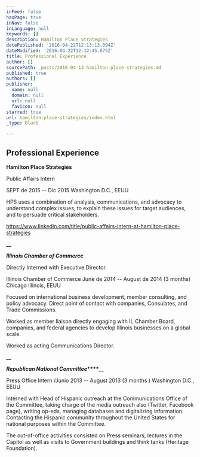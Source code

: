 ```yaml
---
inFeed: false
hasPage: true
inNav: false
inLanguage: null
keywords: []
description: Hamilton Place Strategies
datePublished: '2016-04-22T12:13:13.094Z'
dateModified: '2016-04-22T12:12:45.675Z'
title: Professional Experience
author: []
sourcePath: _posts/2016-04-13-hamilton-place-strategies.md
published: true
authors: []
publisher:
  name: null
  domain: null
  url: null
  favicon: null
starred: true
url: hamilton-place-strategies/index.html
_type: Blurb

---
```

## Professional Experience

**Hamilton Place Strategies**

Public Affairs Intern 

SEPT de 2015 -- Dic 2015 Washington D.C., EEUU

HPS uses a combination of analysis, communications, and advocacy to understand complex issues, to explain these issues for target audiences, and to persuade critical stakeholders. 

https://www.linkedin.com/title/public-affairs-intern-at-hamilton-place-strategies

**__**

**_Illinois Chamber of Commerce_**

Directly Interned with Executive Director.

Illinois Chamber of Commerce June de 2014 -- August de 2014 (3 months) Chicago Illinois, EEUU

Focused on international business development, member consulting, and policy advocacy. Direct point of contact with companies, Consulates, and Trade Commissions.

Worked as member liaison directly engaging with IL Chamber Board, companies, and federal agencies to develop Illinois businesses on a global scale.

Worked as acting Communications Director.

**__**

**_Republican National Committee_****__**

Press Office Intern /Junio 2013 -- August 2013 (3 months ) Washington D.C., EEUU

Interned with Head of Hispanic outreach at the Communications Office of the Committee, taking charge of the media outreach also (Twitter, Facebook page), writing op-eds, managing databases and digitalizing information. Contacting the Hispanic community throughout the United States for national purposes within the Committee. 

The out-of-office activities consisted on Press seminars, lectures in the Capitol as well as visits to Government buildings and think tanks (Heritage Foundation).